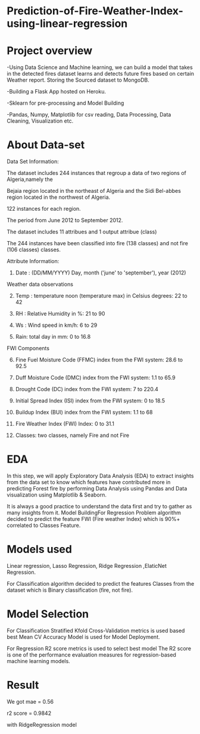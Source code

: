 # Prediction-of-Fire-Weather-Index-using-linear-regression

# Project overview

-Using Data Science and Machine learning, we can build a model that takes in the detected fires dataset learns and detects future fires based on certain Weather report.
Storing the Sourced dataset to MongoDB.


-Building a Flask App hosted on Heroku.


-Sklearn for pre-processing and Model Building


-Pandas, Numpy, Matplotlib for csv reading, Data Processing, Data Cleaning, Visualization etc.



# About Data-set

Data Set Information:

The dataset includes 244 instances that regroup a data of two regions of Algeria,namely the

Bejaia region located in the northeast of Algeria and the Sidi Bel-abbes region located in the northwest of Algeria.

122 instances for each region.

The period from June 2012 to September 2012.

The dataset includes 11 attribues and 1 output attribue (class)

The 244 instances have been classified into fire (138 classes) and not fire (106 classes) classes.

Attribute Information:

1. Date : (DD/MM/YYYY) Day, month ('june' to 'september'), year (2012)

Weather data observations

2. Temp : temperature noon (temperature max) in Celsius degrees: 22 to 42

3. RH : Relative Humidity in %: 21 to 90

4. Ws : Wind speed in km/h: 6 to 29

5. Rain: total day in mm: 0 to 16.8

FWI Components

6. Fine Fuel Moisture Code (FFMC) index from the FWI system: 28.6 to 92.5

7. Duff Moisture Code (DMC) index from the FWI system: 1.1 to 65.9

8. Drought Code (DC) index from the FWI system: 7 to 220.4

9. Initial Spread Index (ISI) index from the FWI system: 0 to 18.5

10. Buildup Index (BUI) index from the FWI system: 1.1 to 68

11. Fire Weather Index (FWI) Index: 0 to 31.1

12. Classes: two classes, namely Fire and not Fire


# EDA
In this step, we will apply Exploratory Data Analysis (EDA) to extract insights from the data set to know which features have contributed more in predicting Forest fire by performing Data Analysis using Pandas and Data visualization using Matplotlib & Seaborn.


It is always a good practice to understand the data first and try to gather as many insights from it.
Model BuildingFor Regression Problem algorithm decided to predict the feature FWI (Fire weather Index) which is 90%+ correlated to Classes Feature.


# Models used 

Linear regression, Lasso Regression, Ridge Regression ,ElaticNet Regression.


For Classification algorithm decided to predict the features Classes from the dataset which is Binary classification (fire, not fire).



# Model Selection

For Classification Stratified Kfold Cross-Validation metrics is used based best Mean CV Accuracy Model is used for Model Deployment.


For Regression R2 score metrics is used to select best model The R2 score is one of the performance evaluation measures for regression-based machine learning models.

# Result

We got mae = 0.56

r2 score = 0.9842

with RidgeRegression model

